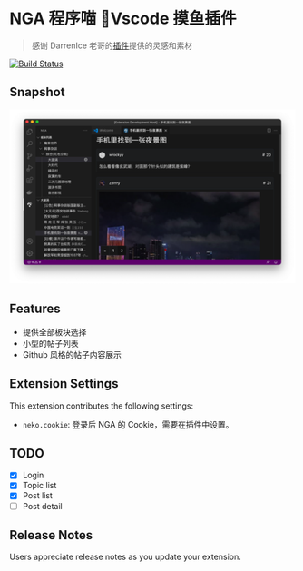 # NGA 程序喵 Vscode 摸鱼插件

> 感谢 DarrenIce 老哥的[插件](https://github.com/DarrenIce/NGA-MoFish)提供的灵感和素材

[![Build Status](https://app.travis-ci.com/gdtdpt/nga-neko-fishes.png?token=qqpCmGp2xhkehiXQfaQw&branch=master)](https://app.travis-ci.com/gdtdpt/nga-neko-fishes)

## Snapshot

![snapshot](resources/snapshot.png)

## Features

- 提供全部板块选择
- 小型的帖子列表
- Github 风格的帖子内容展示

## Extension Settings

This extension contributes the following settings:

- `neko.cookie`: 登录后 NGA 的 Cookie，需要在插件中设置。

## TODO

- [x] Login
- [x] Topic list
- [x] Post list
- [ ] Post detail

## Release Notes

Users appreciate release notes as you update your extension.
